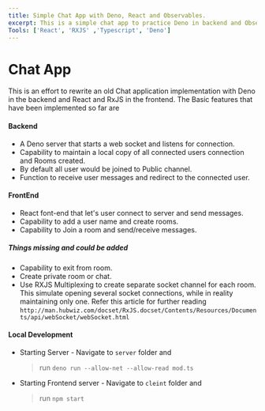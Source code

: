 ```yaml
---
title: Simple Chat App with Deno, React and Observables.
excerpt: This is a simple chat app to practice Deno in backend and Observables with socket in the front end..
Tools: ['React', 'RXJS' ,'Typescript', 'Deno']
---
```


# Chat App

This is an effort to rewrite an old Chat application implementation with Deno in the backend and React and RxJS in the frontend. The Basic features that have been implemented so far are 

#### Backend 
- A Deno server that starts a web socket and listens for connection.
- Capability to maintain a local copy of all connected users connection and Rooms created. 
- By default all user would be joined to Public channel.
- Function to receive user messages and redirect to the connected user.


#### FrontEnd
- React font-end that let's user connect to server and send messages.
- Capability to add a user name and create rooms.
- Capability to Join a room and send/receive messages.


##### Things missing and could be added
- Capability to exit from room.
- Create private room or chat.
- Use RXJS Multiplexing to create separate socket channel for each room. This simulate opening several socket connections, while in reality maintaining only one. Refer this article for further reading `http://man.hubwiz.com/docset/RxJS.docset/Contents/Resources/Documents/api/webSocket/webSocket.html`


#### Local Development
- Starting Server - Navigate to `server` folder and
  > run `deno run --allow-net --allow-read mod.ts`
- Starting Frontend server - Navigate to `cleint` folder and 
  > run `npm start`  